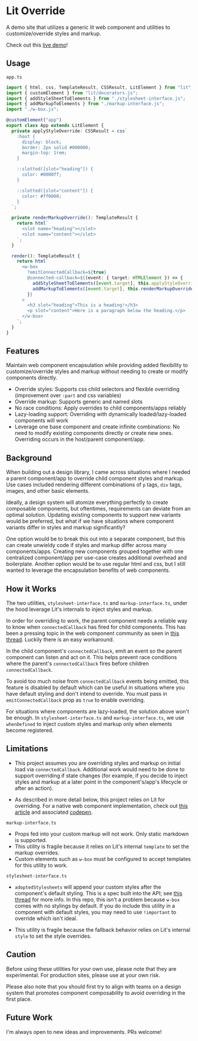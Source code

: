 # Lit Override

A demo site that utilizes a generic lit web component and utilities to customize/override styles and markup.

Check out this [live demo](https://studio.webcomponents.dev/view/XlfSrBJgu8hrptGm02hE)!

## Usage

`app.ts`

```ts
import { html, css, TemplateResult, CSSResult, LitElement } from "lit";
import { customElement } from "lit/decorators.js";
import { addStyleSheetToElements } from "./stylesheet-interface.js";
import { addMarkupToElements } from "./markup-interface.js";
import "./w-box.js";

@customElement("app")
export class App extends LitElement {
  private applyStyleOverride: CSSResult = css`
    :host {
      display: block;
      border: 2px solid #000000;
      margin-top: 1rem;
    }

    ::slotted([slot="heading"]) {
      color: #0000ff;
    }

    ::slotted([slot="content"]) {
      color: #ff0000;
    }
  `;

  private renderMarkupOverride(): TemplateResult {
    return html`
      <slot name="heading"></slot>
      <slot name="content"></slot>
    `;
  }

  render(): TemplateResult {
    return html`
      <w-box
        ?emitConnectedCallback=${true}
        @connected-callback=${(event: { target: HTMLElement }) => {
          addStyleSheetToElements([event.target], this.applyStyleOverride);
          addMarkupToElements([event.target], this.renderMarkupOverride());
        }}
      >
        <h3 slot="heading">This is a heading!</h3>
        <p slot="content">Here is a paragraph below the heading.</p>
      </w-box>
    `;
  }
}
```

## Features

Maintain web component encapsulation while providing added flexibility to customize/override styles and markup without needing to create or modify components directly.

- Override styles: Supports css child selectors and flexible overriding (improvement over `:part` and css variables)
- Override markup: Supports generic and named slots
- No race conditions: Apply overrides to child components/apps reliably
- Lazy-loading support: Overriding with dynamically loaded/lazy-loaded components will work
- Leverage one base component and create infinite combinations: No need to modify existing components directly or create new ones. Overriding occurs in the host/parent component/app.

## Background

When building out a design library, I came across situations where I needed a parent component/app to override child component styles and markup. Use cases included rendering different combinations of `p` tags, `div` tags, images, and other basic elements.

Ideally, a design system will atomize everything perfectly to create composable components, but oftentimes, requirements can deviate from an optimal solution. Updating existing components to support new variants would be preferred, but what if we have situations where component variants differ in styles and markup significantly?

One option would be to break this out into a separate component, but this can create unwieldy code if styles and markup differ across many components/apps. Creating new components grouped together with one centralized component/app per use-case creates additional overhead and boilerplate. Another option would be to use regular html and css, but I still wanted to leverage the encapsulation benefits of web components.

## How it Works

The two utilities, `stylesheet-interface.ts` and `markup-interface.ts`, under the hood leverage Lit's internals to inject styles and markup.

In order for overriding to work, the parent component needs a reliable way to know when `connectedCallback` has fired for child components. This has been a pressing topic in the web component community as seen in [this thread](https://github.com/WICG/webcomponents/issues/619). Luckily there is an easy workaround.

In the child component's `connectedCallback`, emit an event so the parent component can listen and act on it. This helps prevent race conditions where the parent's `connectedCallback` fires before children `connectedCallback`.

To avoid too much noise from `connectedCallback` events being emitted, this feature is disabled by default which can be useful in situations where you have default styling and don't intend to override. You must pass in `emitConnectedCallback` prop as `true` to enable overriding.

For situations where components are lazy-loaded, the solution above won't be enough. In `stylesheet-interface.ts` and `markup-interface.ts`, we use `whenDefined` to inject custom styles and markup only when elements become registered.

## Limitations

- This project assumes you are overriding styles and markup on initial load via `connectedCallback`. Additional work would need to be done to support overriding if state changes (for example, if you decide to inject styles and markup at a later point in the component's/app's lifecycle or after an action).

- As described in more detail below, this project relies on Lit for overriding. For a native web component implementation, check out [this article](https://css-tricks.com/encapsulating-style-and-structure-with-shadow-dom/#aa-the-best-of-both-worlds) and associated [codepen](https://codepen.io/calebdwilliams/pen/rROadR).

`markup-interface.ts`

- Props fed into your custom markup will not work. Only static markdown is supported.
- This utility is fragile because it relies on Lit's internal `template` to set the markup overrides.
- Custom elements such as `w-box` must be configured to accept templates for this utility to work.

`stylesheet-interface.ts`

- `adoptedStylesheets` will append your custom styles after the component's default styling. This is a spec built into the API; see [this thread](https://github.com/WICG/construct-stylesheets/issues/45) for more info. In this repo, this isn't a problem because `w-box` comes with no stylings by default. If you do include this utility in a component with default styles, you may need to use `!important` to override which isn't ideal.

- This utility is fragile because the fallback behavior relies on Lit's internal `style` to set the style overrides.

## Caution

Before using these utilities for your own use, please note that they are experimental. For production sites, please use at your own risk.

Please also note that you should first try to align with teams on a design system that promotes component composability to avoid overriding in the first place.

## Future Work

I'm always open to new ideas and improvements. PRs welcome!
